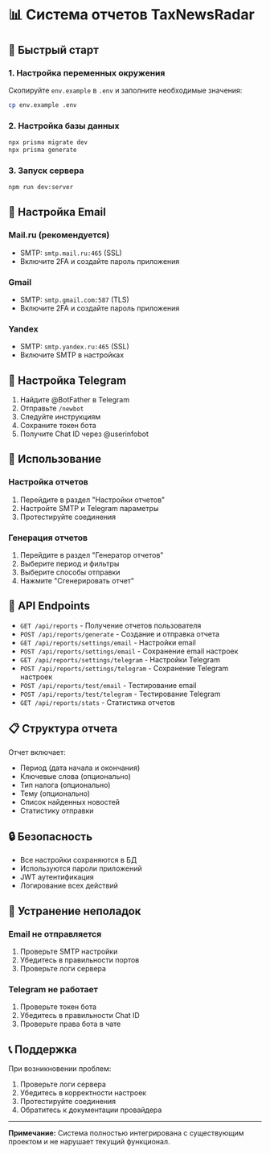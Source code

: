 # 📊 Система отчетов TaxNewsRadar

## 🚀 Быстрый старт

### 1. Настройка переменных окружения

Скопируйте `env.example` в `.env` и заполните необходимые значения:

```bash
cp env.example .env
```

### 2. Настройка базы данных

```bash
npx prisma migrate dev
npx prisma generate
```

### 3. Запуск сервера

```bash
npm run dev:server
```

## 📧 Настройка Email

### Mail.ru (рекомендуется)
- SMTP: `smtp.mail.ru:465` (SSL)
- Включите 2FA и создайте пароль приложения

### Gmail
- SMTP: `smtp.gmail.com:587` (TLS)
- Включите 2FA и создайте пароль приложения

### Yandex
- SMTP: `smtp.yandex.ru:465` (SSL)
- Включите SMTP в настройках

## 📱 Настройка Telegram

1. Найдите @BotFather в Telegram
2. Отправьте `/newbot`
3. Следуйте инструкциям
4. Сохраните токен бота
5. Получите Chat ID через @userinfobot

## 🎯 Использование

### Настройка отчетов
1. Перейдите в раздел "Настройки отчетов"
2. Настройте SMTP и Telegram параметры
3. Протестируйте соединения

### Генерация отчетов
1. Перейдите в раздел "Генератор отчетов"
2. Выберите период и фильтры
3. Выберите способы отправки
4. Нажмите "Сгенерировать отчет"

## 🔧 API Endpoints

- `GET /api/reports` - Получение отчетов пользователя
- `POST /api/reports/generate` - Создание и отправка отчета
- `GET /api/reports/settings/email` - Настройки email
- `POST /api/reports/settings/email` - Сохранение email настроек
- `GET /api/reports/settings/telegram` - Настройки Telegram
- `POST /api/reports/settings/telegram` - Сохранение Telegram настроек
- `POST /api/reports/test/email` - Тестирование email
- `POST /api/reports/test/telegram` - Тестирование Telegram
- `GET /api/reports/stats` - Статистика отчетов

## 📋 Структура отчета

Отчет включает:
- Период (дата начала и окончания)
- Ключевые слова (опционально)
- Тип налога (опционально)
- Тему (опционально)
- Список найденных новостей
- Статистику отправки

## 🔒 Безопасность

- Все настройки сохраняются в БД
- Используются пароли приложений
- JWT аутентификация
- Логирование всех действий

## 🐛 Устранение неполадок

### Email не отправляется
1. Проверьте SMTP настройки
2. Убедитесь в правильности портов
3. Проверьте логи сервера

### Telegram не работает
1. Проверьте токен бота
2. Убедитесь в правильности Chat ID
3. Проверьте права бота в чате

## 📞 Поддержка

При возникновении проблем:
1. Проверьте логи сервера
2. Убедитесь в корректности настроек
3. Протестируйте соединения
4. Обратитесь к документации провайдера

---

**Примечание:** Система полностью интегрирована с существующим проектом и не нарушает текущий функционал.
